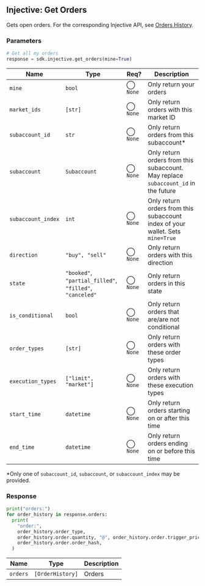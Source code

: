 ## Injective: Get Orders

Gets open orders. For the corresponding Injective API, see [Orders History][order-history].

[order-history]: https://api.injective.exchange/#injectivederivativeexchangerpc-ordershistory

### Parameters

```python
# Get all my orders
response = sdk.injective.get_orders(mine=True)
```

| Name | Type | Req? | Description |
| - | - | - | - |
| `mine` | `bool` | ◯ `None` | Only return your orders |
| `market_ids` | `[str]` | ◯ `None` | Only return orders with this market ID |
| `subaccount_id` | `str` | ◯ `None` | Only return orders from this subaccount* |
| `subaccount` | `Subaccount` | ◯ `None` | Only return orders from this subaccount. May replace `subaccount_id` in the future |
| `subaccount_index` | `int` | ◯ `None` | Only return orders from this subaccount index of your wallet. Sets `mine=True` |
| `direction` | `"buy", "sell"` | ◯ `None` | Only return orders with this direction |
| `state` | `"booked"`, `"partial_filled"`, `"filled"`, `"canceled"` | ◯ `None` | Only return orders in this state |
| `is_conditional` | `bool` | ◯ `None` | Only return orders that are/are not conditional |
| `order_types` | `[str]` | ◯ `None` | Only return orders with these order types |
| `execution_types` | `["limit", "market"]` | ◯ `None` | Only return orders with these execution types |
| `start_time` | `datetime` | ◯ `None` | Only return orders starting on or after this time |
| `end_time` | `datetime` | ◯ `None` | Only return orders ending on or before this time |

*Only one of `subaccount_id`, `subaccount`, or `subaccount_index` may be provided.


### Response

```python
print("orders:")
for order_history in response.orders:
  print(
    "order:",
    order_history.order_type,
    order_history.order.quantity, "@", order_history.order.trigger_price,
    order_history.order.order_hash,
  )
```

| Name | Type | Description |
| - | - | - |
| `orders` | `[OrderHistory]` | Orders |
